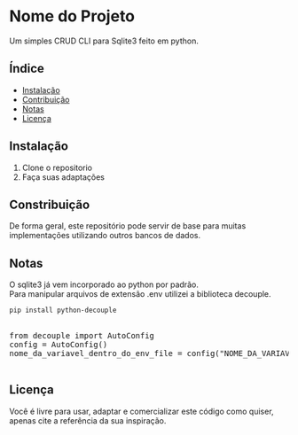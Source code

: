 # Nome do Projeto

Um simples CRUD CLI para Sqlite3 feito em python.

## Índice

- [Instalação](#instalação)
- [Contribuição](#contribuição)
- [Notas](#notas)
- [Licença](#licença)

## Instalação

1. Clone o repositorio
2. Faça suas adaptações

## Constribuição

De forma geral, este repositório pode servir de base para muitas implementações utilizando outros bancos de dados.

## Notas

O sqlite3 já vem incorporado ao python por padrão.  
Para manipular arquivos de extensão .env utilizei a biblioteca decouple.

```bash
pip install python-decouple
```

<pre>

from decouple import AutoConfig
config = AutoConfig()
nome_da_variavel_dentro_do_env_file = config("NOME_DA_VARIAVEL", default=None)

</pre>

## Licença

Você é livre para usar, adaptar e comercializar este código como quiser, apenas cite a referência da sua inspiração.
